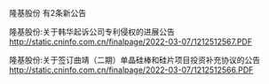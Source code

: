 隆基股份 有2条新公告 

隆基股份:关于韩华起诉公司专利侵权的进展公告 http://static.cninfo.com.cn/finalpage/2022-03-07/1212512567.PDF 

隆基股份:关于签订曲靖（二期）单晶硅棒和硅片项目投资补充协议的公告 http://static.cninfo.com.cn/finalpage/2022-03-07/1212512566.PDF 

